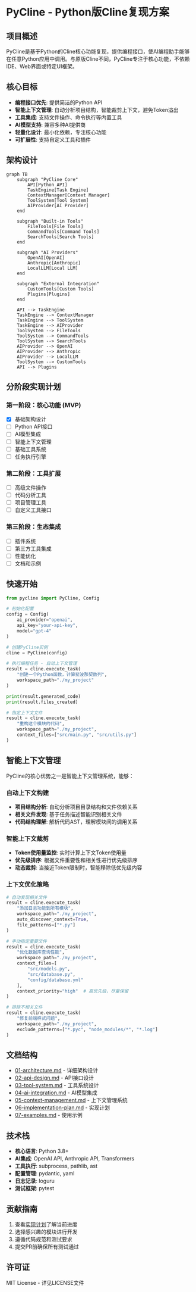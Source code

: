 # PyCline - Python版Cline复现方案

## 项目概述

PyCline是基于Python的Cline核心功能复现，提供编程接口，使AI编程助手能够在任意Python应用中调用。与原版Cline不同，PyCline专注于核心功能，不依赖IDE、Web界面或特定UI框架。

## 核心目标

- **编程接口优先**: 提供简洁的Python API
- **智能上下文管理**: 自动分析项目结构，智能裁剪上下文，避免Token溢出
- **工具集成**: 支持文件操作、命令执行等内置工具
- **AI模型支持**: 兼容多种AI提供商
- **轻量化设计**: 最小化依赖，专注核心功能
- **可扩展性**: 支持自定义工具和插件

## 架构设计

```mermaid
graph TB
    subgraph "PyCline Core"
        API[Python API]
        TaskEngine[Task Engine]
        ContextManager[Context Manager]
        ToolSystem[Tool System]
        AIProvider[AI Provider]
    end
    
    subgraph "Built-in Tools"
        FileTools[File Tools]
        CommandTools[Command Tools]
        SearchTools[Search Tools]
    end
    
    subgraph "AI Providers"
        OpenAI[OpenAI]
        Anthropic[Anthropic]
        LocalLLM[Local LLM]
    end
    
    subgraph "External Integration"
        CustomTools[Custom Tools]
        Plugins[Plugins]
    end
    
    API --> TaskEngine
    TaskEngine --> ContextManager
    TaskEngine --> ToolSystem
    TaskEngine --> AIProvider
    ToolSystem --> FileTools
    ToolSystem --> CommandTools
    ToolSystem --> SearchTools
    AIProvider --> OpenAI
    AIProvider --> Anthropic
    AIProvider --> LocalLLM
    ToolSystem --> CustomTools
    API --> Plugins
```

## 分阶段实现计划

### 第一阶段：核心功能 (MVP)
- [x] 基础架构设计
- [ ] Python API接口
- [ ] AI模型集成
- [ ] 智能上下文管理
- [ ] 基础工具系统
- [ ] 任务执行引擎

### 第二阶段：工具扩展
- [ ] 高级文件操作
- [ ] 代码分析工具
- [ ] 项目管理工具
- [ ] 自定义工具接口

### 第三阶段：生态集成
- [ ] 插件系统
- [ ] 第三方工具集成
- [ ] 性能优化
- [ ] 文档和示例

## 快速开始

```python
from pycline import PyCline, Config

# 初始化配置
config = Config(
    ai_provider="openai",
    api_key="your-api-key",
    model="gpt-4"
)

# 创建PyCline实例
cline = PyCline(config)

# 执行编程任务 - 自动上下文管理
result = cline.execute_task(
    "创建一个Python函数，计算斐波那契数列",
    workspace_path="./my_project"
)

print(result.generated_code)
print(result.files_created)

# 指定上下文文件
result = cline.execute_task(
    "重构这个模块的代码",
    workspace_path="./my_project",
    context_files=["src/main.py", "src/utils.py"]
)
```

## 智能上下文管理

PyCline的核心优势之一是智能上下文管理系统，能够：

### 自动上下文构建
- **项目结构分析**: 自动分析项目目录结构和文件依赖关系
- **相关文件发现**: 基于任务描述智能识别相关文件
- **代码结构理解**: 解析代码AST，理解模块间的调用关系

### 智能上下文裁剪
- **Token使用量监控**: 实时计算上下文Token使用量
- **优先级排序**: 根据文件重要性和相关性进行优先级排序
- **动态裁剪**: 当接近Token限制时，智能移除低优先级内容

### 上下文优化策略
```python
# 自动发现相关文件
result = cline.execute_task(
    "添加日志功能到所有模块",
    workspace_path="./my_project",
    auto_discover_context=True,
    file_patterns=["*.py"]
)

# 手动指定重要文件
result = cline.execute_task(
    "优化数据库查询性能",
    workspace_path="./my_project",
    context_files=[
        "src/models.py",
        "src/database.py", 
        "config/database.yml"
    ],
    context_priority="high"  # 高优先级，尽量保留
)

# 排除不相关文件
result = cline.execute_task(
    "修复前端样式问题",
    workspace_path="./my_project",
    exclude_patterns=["*.pyc", "node_modules/*", "*.log"]
)
```

## 文档结构

- [01-architecture.md](./01-architecture.md) - 详细架构设计
- [02-api-design.md](./02-api-design.md) - API接口设计
- [03-tool-system.md](./03-tool-system.md) - 工具系统设计
- [04-ai-integration.md](./04-ai-integration.md) - AI模型集成
- [05-context-management.md](./05-context-management.md) - 上下文管理系统
- [06-implementation-plan.md](./06-implementation-plan.md) - 实现计划
- [07-examples.md](./07-examples.md) - 使用示例

## 技术栈

- **核心语言**: Python 3.8+
- **AI集成**: OpenAI API, Anthropic API, Transformers
- **工具执行**: subprocess, pathlib, ast
- **配置管理**: pydantic, yaml
- **日志记录**: loguru
- **测试框架**: pytest

## 贡献指南

1. 查看[实现计划](./06-implementation-plan.md)了解当前进度
2. 选择感兴趣的模块进行开发
3. 遵循代码规范和测试要求
4. 提交PR前确保所有测试通过

## 许可证

MIT License - 详见LICENSE文件
